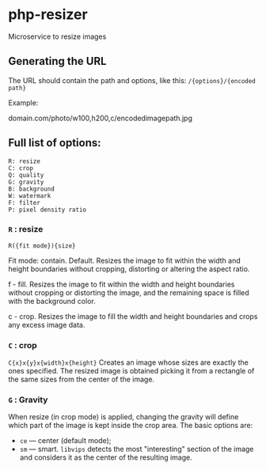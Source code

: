 # php-resizer
Microservice to resize images



## Generating the URL

The URL should contain the path and options, like this:
`/{options}/{encoded path}`

Example:

domain.com/photo/w100,h200,c/encodedimagepath.jpg

## Full list of options: 
```
R: resize 
C: crop
Q: quality
G: gravity   
B: background 
W: watermark
F: filter 
P: pixel density ratio
```

### `R` : resize
`R({fit mode}){size}`
 
Fit mode:
contain. Default. Resizes the image to fit within the width and height boundaries without cropping, distorting or altering the aspect ratio.

f - fill. Resizes the image to fit within the width and height boundaries without cropping or distorting the image, and the remaining space is filled with the background color.

c - crop. Resizes the image to fill the width and height boundaries and crops any excess image data. 
 
### `C` : crop 
`C{x}x{y}x{width}x{height}`
Creates an image whose sizes are exactly the ones specified. The resized image is obtained picking it from a rectangle of the same sizes from the center of the image.
  
### `G` : Gravity

When resize (in crop mode) is applied, changing the gravity will define which part of the image is kept inside the crop area. The basic options are: 
* `ce` — center (default mode);
* `sm` — smart. `libvips` detects the most "interesting" section of the image and considers it as the center of the resulting image.  

